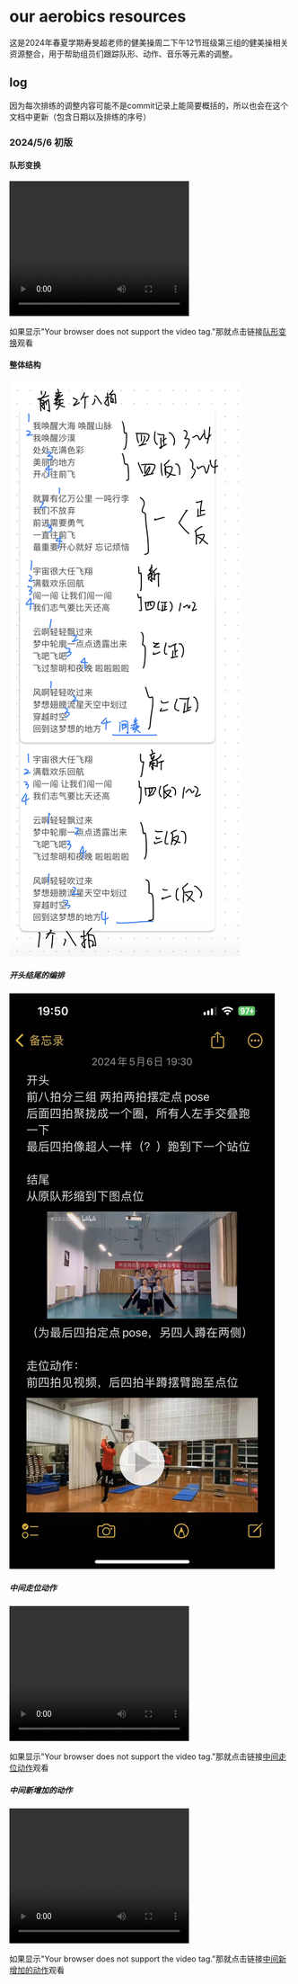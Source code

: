 # our aerobics resources

这是2024年春夏学期寿旻超老师的健美操周二下午12节班级第三组的健美操相关资源整合，用于帮助组员们跟踪队形、动作、音乐等元素的调整。

## log

因为每次排练的调整内容可能不是commit记录上能简要概括的，所以也会在这个文档中更新（包含日期以及排练的序号）

### 2024/5/6 初版

#### 队形变换

<video width="320" height="240" controls>
  <source src="video/formation.mp4" type="video/mp4">
  Your browser does not support the video tag.
</video>

如果显示"Your browser does not support the video tag."那就点击链接[队形变换](video/formation.mp4)观看

#### 整体结构

![structure](img/structure.jpg)

##### 开头结尾的编排

![begin&end](img/begin_and_end.jpg)

##### 中间走位动作

<video width="320" height="240" controls>
  <source src="video/moving.mp4" type="video/mp4">
  Your browser does not support the video tag.
</video>

如果显示"Your browser does not support the video tag."那就点击链接[中间走位动作](video/moving.mp4)观看

##### 中间新增加的动作

<video width="320" height="240" controls>
  <source src="video/new_move_mid.mp4" type="video/mp4">
  Your browser does not support the video tag.
</video>

如果显示"Your browser does not support the video tag."那就点击链接[中间新增加的动作](video/new_move_mid.mp4)观看

